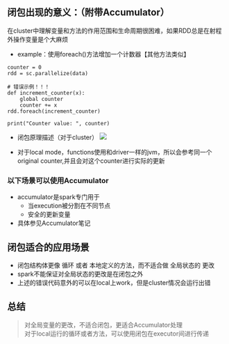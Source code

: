 ## 闭包出现的意义：（附带Accumulator）
在cluster中理解变量和方法的作用范围和生命周期很困难，如果RDD总是在射程外操作变量是个大麻烦

- example：使用foreach()方法增加一个计数器【其他方法类似】

```
counter = 0
rdd = sc.parallelize(data)

# 错误示例！！！
def increment_counter(x):
    global counter
    counter += x
rdd.foreach(increment_counter)

print("Counter value: ", counter)
```
- 闭包原理描述（对于cluster）
![](http://ww1.sinaimg.cn/large/005N2p5vgy1fp5fy3jcw0j31i81640v3.jpg)

- 对于local mode，functions使用和driver一样的jvm，所以会参考同一个original counter,并且会对这个counter进行实际的更新


### 以下场景可以使用Accumulator
- accumulator是spark专门用于 
    - 当execution被分割在不同节点
    - 安全的更新变量
- 具体参见Accumulator笔记

## 闭包适合的应用场景
- 闭包结构体更像 循环 或者 本地定义的方法，而不适合做 全局状态的 更改
- spark不能保证对全局状态的更改是在闭包之外
- 上述的错误代码意外的可以在local上work，但是cluster情况会运行出错


## 总结
>对全局变量的更改，不适合闭包，更适合Accumulator处理 \
>对于local运行的循环或者方法，可以使用闭包在executor间进行传递


